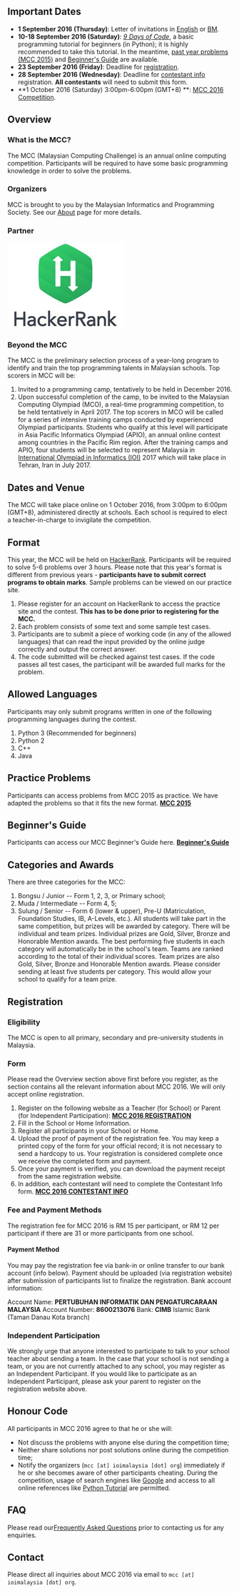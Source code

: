 ## Important Dates

* **1 September 2016 (Thursday)**: Letter of invitations in [English][0] or [BM][1].
* **10-18 September 2016 (Saturday)**: [_9 Days of Code_][2], a basic programming tutorial for beginners (in Python); it is highly recommended to take this tutorial. In the meantime, [past year problems (MCC 2015)][3] and [Beginner's Guide][4] are available.
* **23 September 2016 (Friday)**: Deadline for [registration][5].
* **28 September 2016 (Wednesday)**: Deadline for [contestant info][6] registration. **All contestants** will need to submit this form.
* **1 October 2016 (Saturday) 3:00pm-6:00pm (GMT+8) **: [MCC 2016 Competition][7].

## Overview

### What is the MCC?
The MCC (Malaysian Computing Challenge) is an annual online computing competition. Participants will be required to have some basic programming knowledge in order to solve the problems.

### Organizers
MCC is brought to you by the Malaysian Informatics and Programming Society. See our [About][8] page for more details.

### Partner
[![hackerrank](/images/hackerrank.jpeg)][9]

### Beyond the MCC
The MCC is the preliminary selection process of a year-long program to identify and train the top programming talents in Malaysian schools. Top scorers in MCC will be:

1. Invited to a programming camp, tentatively to be held in December 2016\.
2. Upon successful completion of the camp, to be invited to the Malaysian Computing Olympiad (MCO), a real-time programming competition, to be held tentatively in April 2017\.
The top scorers in MCO will be called for a series of intensive training camps conducted by experienced Olympiad participants. Students who qualify at this level will participate in Asia Pacific Informatics Olympiad (APIO), an annual online contest among countries in the Pacific Rim region. After the training camps and APIO, four students will be selected to represent Malaysia in [International Olympiad in Informatics (IOI)][10] 2017 which will take place in Tehran, Iran in July 2017\.

## Dates and Venue
The MCC will take place online on 1 October 2016, from 3:00pm to 6:00pm (GMT+8), administered directly at schools. Each school is required to elect a teacher-in-charge to invigilate the competition.

## Format
This year, the MCC will be held on [HackerRank][11]. Participants will be required to solve 5-6 problems over 3 hours. Please note that this year's format is different from previous years - **participants have to submit correct programs to obtain marks**. Sample problems can be viewed on our practice site.

1. Please register for an account on HackerRank to access the practice site and the contest. **This has to be done prior to registering for the MCC.**
2. Each problem consists of some text and some sample test cases.
3. Participants are to submit a piece of working code (in any of the allowed languages) that can read the input provided by the online judge correctly and output the correct answer.
4. The code submitted will be checked against test cases. If the code passes all test cases, the participant will be awarded full marks for the problem.

## Allowed Languages
Participants may only submit programs written in one of the following programming languages during the contest.

1. Python 3 (Recommended for beginners)
2. Python 2
3. C++
4. Java

## Practice Problems
Participants can access problems from MCC 2015 as practice. We have adapted the problems so that it fits the new format.
[**MCC 2015**][3]

## Beginner's Guide
Participants can access our MCC Beginner's Guide here.
[**Beginner's Guide**][12]

## Categories and Awards
There are three categories for the MCC:

1. Bongsu / Junior -- Form 1, 2, 3, or Primary school;
2. Muda / Intermediate -- Form 4, 5;
3. Sulung / Senior -- Form 6 (lower & upper), Pre-U (Matriculation, Foundation Studies, IB, A-Levels, etc.).
All students will take part in the same competition, but prizes will be awarded by category. There will be individual and team prizes. Individual prizes are Gold, Silver, Bronze and Honorable Mention awards. The best performing five students in each category will automatically be in the school's team. Teams are ranked according to the total of their individual scores. Team prizes are also Gold, Silver, Bronze and Honorable Mention awards. Please consider sending at least five students per category. This would allow your school to qualify for a team prize.

## Registration

### Eligibility
The MCC is open to all primary, secondary and pre-university students in Malaysia.

### Form
Please read the Overview section above first before you register, as the section contains all the relevant information about MCC 2016\. We will only accept online registration. 

1. Register on the following website as a Teacher (for School) or Parent (for Independent Participation):
[**MCC 2016 REGISTRATION**][13]
2. Fill in the School or Home Information.
3. Register all participants in your School or Home.
4. Upload the proof of payment of the registration fee. You may keep a printed copy of the form for your official record; it is not necessary to send a hardcopy to us. Your registration is considered complete once we receive the completed form and payment.
5. Once your payment is verified, you can download the payment receipt from the same registration website.
6. In addition, each contestant will need to complete the Contestant Info form.
[**MCC 2016 CONTESTANT INFO**][6]

### Fee and Payment Methods
The registration fee for MCC 2016 is RM 15 per participant, or RM 12 per participant if there are 31 or more participants from one school.

#### Payment Method
You may pay the registration fee via bank-in or online transfer to our bank account (info below). Payment should be uploaded (via registration website) after submission of participants list to finalize the registration. Bank account information:

Account Name: **PERTUBUHAN INFORMATIK DAN PENGATURCARAAN MALAYSIA**
Account Number: **8600213076**
Bank: **CIMB** Islamic Bank (Taman Danau Kota branch)

### Independent Participation
We strongly urge that anyone interested to participate to talk to your school teacher about sending a team. In the case that your school is not sending a team, or you are not currently attached to any school, you may register as an Independent Participant. If you would like to participate as an Independent Participant, please ask your parent to register on the registration website above.

## Honour Code
All participants in MCC 2016 agree to that he or she will:

* Not discuss the problems with anyone else during the competition time;
* Neither share solutions nor post solutions online during the competition time;
* Notify the organizers (`mcc [at] ioimalaysia [dot] org`) immediately if he or she becomes aware of other participants cheating.
During the competition, usage of search engines like [Google][14] and access to all online references like [Python Tutorial][15] are permitted.

## FAQ
Please read our[Frequently Asked Questions][16] prior to contacting us for any enquiries.

## Contact
Please direct all inquiries about MCC 2016 via email to `mcc [at] ioimalaysia [dot] org`.


[0]: https://drive.google.com/open?id=0BzHUizfmGp9_QlBKUW5ESk45OVU
[1]: https://drive.google.com/open?id=0BzHUizfmGp9_X1NGaDRMZ1dyZ00
[2]: http://ioimalaysia.org/competitions/malaysian-computing-challenge/mcc-2016/9-days-of-code
[3]: https://www.hackerrank.com/mcc-2015
[4]: http://ioimalaysia.org/beginners-guide/ "Beginner’s Guide to MCC using Python"
[5]: #registration
[6]: http://bit.ly/mcc-2016-contestant-info
[7]: https://www.hackerrank.com/mcc-2016/
[8]: http://ioimalaysia.org/about
[9]: https://www.hackerrank.com/
[10]: http://www.ioinformatics.org/
[11]: https://www.hackerrank.com/ "HackerRank"
[12]: http://ioimalaysia.org/beginners-guide
[13]: https://mcc-registration.firebaseapp.com/signup
[14]: http://www.google.com
[15]: http://www.tutorialspoint.com/python/
[16]: http://ioimalaysia.org/competitions/malaysian-computing-challenge/mcc-2016/faq/ "FAQ"

